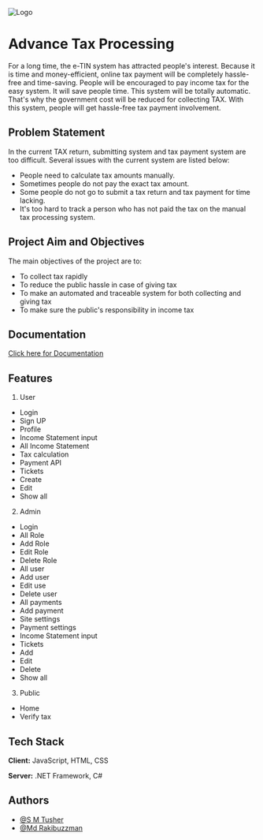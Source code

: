 
![Logo](https://www.aceinfoway.com/blog/wp-content/uploads/2020/05/top-5-benefits-of-using-aspnet-core.jpg)


# Advance Tax Processing

For a long time, the e-TIN system has attracted people's interest. Because it is time and money-efficient, online tax payment will be completely hassle-free and time-saving. People will be 
encouraged to pay income tax for the easy system. It will save people time. This system will be 
totally automatic. That's why the government cost will be reduced for collecting TAX. 
With this system, people will get hassle-free tax payment involvement. 


## Problem Statement

In the current TAX return, submitting system and tax payment system are too difficult. Several 
issues with the current system are listed below: 

- People need to calculate tax amounts manually.
- Sometimes people do not pay the exact tax amount. 
- Some people do not go to submit a tax return and tax payment for time lacking. 
- It's too hard to track a person who has not paid the tax on the manual tax processing 
system. 
## Project Aim and Objectives 

The main objectives of the project are to: 
- To collect tax rapidly 
- To reduce the public hassle in case of giving tax 
- To make an automated and traceable system for both collecting and giving tax 
- To make sure the public's responsibility in income tax 
## Documentation

[Click here for Documentation](https://docs.google.com/document/d/125_sWNxaV-kqU6AAuS37rkAzj_obeXAypDPtRlaWtOU/edit?usp=sharing)


## Features

1. User
- Login
- Sign UP
- Profile
- Income Statement input
- All Income Statement
- Tax calculation
- Payment API
- Tickets
- Create
- Edit
- Show all
2. Admin
- Login
- All Role
- Add Role
- Edit Role
- Delete Role
- All user
- Add user
- Edit use
- Delete user
- All payments
- Add payment
- Site settings
- Payment settings
- Income Statement input
- Tickets
- Add
- Edit
- Delete
- Show all
3. Public
- Home
- Verify tax



## Tech Stack

**Client:** JavaScript, HTML, CSS

**Server:** .NET Framework, C#


## Authors

- [@S M Tusher](https://www.github.com/smtusher007)
- [@Md Rakibuzzman](https://github.com/2018rakibuzzaman)
